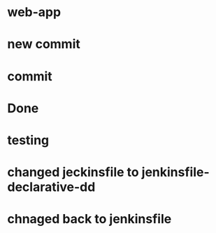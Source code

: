 # web-app
# new commit
# commit
# Done
# testing
# changed jeckinsfile to jenkinsfile-declarative-dd
# chnaged back to jenkinsfile